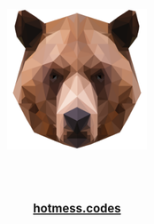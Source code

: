 <div align="center">
  <img src="img/bear.png" width=50%>
</div>
<p>&nbsp</p>
<p>&nbsp</p>
<h2 align="center">
  <a href=https://hotmess.codes>hotmess.codes</a>
</h2>
